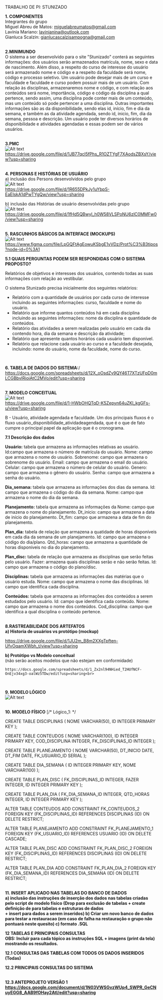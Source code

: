TRABALHO DE PI: STUNIZADO

<b>1. COMPONENTES <br></b>
Integrantes do grupo <br>
Miguel Abreu de Matos: miguelabreumatos@gmail.com<br>
Lavínia Mariano: lavinianina@outlook.com<br>
Gianluca Scalzin: gianlucascalzisampogna@gmail.com<br>
<br>

<b>2.MINIMUNDO<br></b>
   O sistema a ser desenvolvido para o site "Stunizado" conterá as seguintes informações: dos usuários serão armazenados matrícula, nome, sexo e data de nascimento. Além disso, a respeito do curso de interesse do usuário será armazenado nome e código e a respeito da faculdade será nome, código e processo seletivo. Um usuário pode desejar mais de um curso e faculdade e faculdade e curso podem possuir mais de  um usuário. Com relação às disciplinas, armazenaremos nome e código, e com relação aos conteúdos será nome, importância, código e código da disciplina a qual pertence, sendo assim, uma disciplina pode conter mais de um conteúdo, mas um conteúdo só pode pertencer a uma disciplina. Outras importantes informações são as da disponibilidade, sendo elas id, início, fim e dia da semana, e também as da atividade agendada, sendo id, inicio, fim, dia da semana, pessoa e descrição. Um usuário pode ter diversos horários de disponibilidade e atividades agendadas e essas podem ser de vários usuários.<br>
<br>

<b>3.PMC<br></b>
![Alt text](https://github.com/ninamariano/template_projeto_integrador/blob/main/arquivos/PMC.PNG)<br>
https://drive.google.com/file/d/1JB77qcl5fPhs_R1OZTYgF7XAodsZBXsY/view?usp=sharing<br>
<br>



<b>4. PERSONAS E HISTÓRIAS DE USUÁRIO<br></b>
a) inclusão dos Persons desenvolvidos pelo grupo<br>
![Alt text](https://github.com/ninamariano/template_projeto_integrador/blob/main/arquivos/Personas.PNG)<br>
https://drive.google.com/file/d/1R655DPkJy1uYbpS-EaEIskA1dPwTYgQw/view?usp=sharing


b) inclusão das Histórias de usuário desenvolvidas pelo grupo<br>
![Alt text](https://github.com/ninamariano/template_projeto_integrador/blob/main/arquivos/Historia%20de%20Usuario.PNG)<br>
https://drive.google.com/file/d/1fHd5QBwyl_h0W58VLSPoNU6zlC0MMFw0/view?usp=sharing<br>
<br>

<b>5. RASCUNHOS BÁSICOS DA INTERFACE (MOCKUPS)</b><br>
![Alt text](https://github.com/ninamariano/template_projeto_integrador/blob/main/arquivos/Prototipo.PNG)<br>
https://www.figma.com/file/LpGQFtAgEowuKSbgE1vVDz/Prot%C3%B3tipos?node-id=0%3A1


<b>5.1 QUAIS PERGUNTAS PODEM SER RESPONDIDAS COM O SISTEMA PROPOSTO?</b><br>

Relatórios de objetivos e interesses dos usuários, contendo todas as suas informações com relação ao vestibular.

O sistema Stunizado precisa inicialmente dos seguintes relatórios:
* Relatório com a quantidade de usuários por cada curso de interesse incluindo as seguintes informações: curso, faculdade e nome do usuário.
* Relatório que informe quantos conteúdos há em cada disciplina incluindo as seguintes informações: nome da disciplina e quantidade de conteúdos.
* Relatório das atividades a serem realizadas pelo usuário em cada dia contendo hora, dia da semana e descrição da atividade;
* Relatório que apresente quantos horários cada usuário tem disponível.
* Relatório que relacione cada usuário ao curso e a faculdade desejada, incluindo: nome do usuário, nome da faculdade, nome do curso.
 <br>   

 






<b>6. TABELA DE DADOS DO SISTEMA:</b>/<br>
https://docs.google.com/spreadsheets/d/12X_oOsdZy9QY46T7XTzUFpD0mLCGBbvlRioiAtC2MVo/edit?usp=sharing<br>
<br>



<b>7. MODELO CONCEITUAL</b><br>
![Alt text](https://github.com/ninamariano/template_projeto_integrador/blob/main/arquivos/Modelo%20Conceitual.png)<br>
https://drive.google.com/file/d/1-HWbOHQTqD-K5Zepyn64uZKl_kgGFs-u/view?usp=sharing
<br>	




B - Usuário, atividade agendada e faculdade. Um dos principais fluxos é o fluxo usuário_disponibilidade_atividadeagendada, que é o que de fato cumpre o principal papel da aplicação que é o cronograma.

	 
<b>7.1 Descrição dos dados</b>

<b>Usuário:</b> tabela que armazena as informações relativas ao usuário.
Id:campo que armazena o número de matrícula do usuário.
Nome: campo que armazena o nome do usuário.
Sobrenome: campo que armazena o sobrenome do usuário.
Email: campo que armazena o email do usuário.
Celular: campo que armazena o número de celular do usuário.
Genero: campo que armazena o gênero do usuário.
Senha: campo que armazena a senha do usuário.
 
<b>Dia_semana:</b> tabela que armazena as informações dos dias da semana.
Id: campo que armazena o código do dia da semana.
Nome: campo que armazena o nome do dia da semana.

<b>Planejamento:</b> tabela que armazena as informações da 
Nome:  campo que armazena o nome do planejamento.
Dt_inicio: campo que armazena a data de início do planejamento.
Dt_fim: campo que armazena a data de fim do planejamento.

<b>Plan_dia:</b> tabela de relação que armazena a quatidade de horas disponíveis em cada dia da semana de um planejamento.
Id: campo que armazena o código do dia/plano.
Qtd_horas: campo que armazena a quantidade de horas disponíveis no dia do planejamento.

<b>Plan_disc:</b> tabela de relação que armazena as disciplinas que serão feitas pelo usuário.
Fazer: armazena quais disciplinas serão e não serão feitas.
Id: campo que armazena o código do plano/disc.

<b>Disciplinas:</b> tabela que armazena as informações das matérias que o usuário estuda.
Nome: campo que armazena o nome das disciplinas.
Id: campo que identifica cada disciplina.
 
<b>Conteúdos:</b> tabela que armazena as informações dos conteúdos a serem estudados pelo usuário.
Id: campo que identifica cada conteúdo.
Nome: campo que armazena o nome dos conteúdos.
Cod_disciplina: campo que identifica a qual disciplina o conteúdo pertence.<br>
<br>	 
	 
<b> 8.RASTREABILIDADE DOS ARTEFATOS</b><br>
<b>a) Historia de usuários vs protótipo (mockup)</b><br>

https://drive.google.com/file/d/1JU2m_B8m2XXgTpften-UfvOqamXWbh_t/view?usp=sharing



<b>b) Protótipo vs Modelo conceitual</b><br>
    (não serão aceitos modelos que não estejam em conformidade)<br>
    
    https://docs.google.com/spreadsheets/d/1_Zx2nl94NHied_T2HUfNCF-OnEjv34xg3-oalWz5TDw/edit?usp=sharing<br>
<br>    
    
<b> 9. MODELO LÓGICO</b><br>
![Alt text](https://github.com/ninamariano/template_projeto_integrador/blob/main/arquivos/Logico.png)<br>
<br>

<b>10. MODELO FÍSICO</b>
    	[/* Lógico_1: */

CREATE TABLE DISCIPLINAS (
    NOME VARCHAR(50),
    ID INTEGER PRIMARY KEY
);

CREATE TABLE CONTEUDOS (
    NOME VARCHAR(100),
    ID INTEGER PRIMARY KEY,
    COD_DISCIPLINA INTEGER,
    FK_DISCIPLINAS_ID INTEGER
);

CREATE TABLE PLANEJAMENTO (
    NOME VARCHAR(50),
    DT_INICIO DATE,
    DT_FIM DATE,
    FK_USUARIO_ID SERIAL
);

CREATE TABLE DIA_SEMANA (
    ID INTEGER PRIMARY KEY,
    NOME VARCHAR(100)
);

CREATE TABLE PLAN_DISC (
    FK_DISCIPLINAS_ID INTEGER,
    FAZER INTEGER,
    ID INTEGER PRIMARY KEY
);

CREATE TABLE PLAN_DIA (
    FK_DIA_SEMANA_ID INTEGER,
    QTD_HORAS INTEGER,
    ID INTEGER PRIMARY KEY
);
 
ALTER TABLE CONTEUDOS ADD CONSTRAINT FK_CONTEUDOS_2
    FOREIGN KEY (FK_DISCIPLINAS_ID)
    REFERENCES DISCIPLINAS (ID)
    ON DELETE RESTRICT;
 
ALTER TABLE PLANEJAMENTO ADD CONSTRAINT FK_PLANEJAMENTO_1
    FOREIGN KEY (FK_USUARIO_ID)
    REFERENCES USUARIO (ID)
    ON DELETE CASCADE;
 
ALTER TABLE PLAN_DISC ADD CONSTRAINT FK_PLAN_DISC_2
    FOREIGN KEY (FK_DISCIPLINAS_ID)
    REFERENCES DISCIPLINAS (ID)
    ON DELETE RESTRICT;
 
ALTER TABLE PLAN_DIA ADD CONSTRAINT FK_PLAN_DIA_2
    FOREIGN KEY (FK_DIA_SEMANA_ID)
    REFERENCES DIA_SEMANA (ID)
    ON DELETE RESTRICT;<br>
<br>
  	 




<b>11. INSERT APLICADO NAS TABELAS DO BANCO DE DADOS<br><b>
    	a) inclusão das instruções de inserção dos dados nas tabelas criadas pelo script de modelo físico
    	(Drop para exclusão de tabelas + create definição de para tabelas e estruturas de dados
 <br> + insert para dados a serem inseridos)
    	b) Criar um novo banco de dados para testar a restauracao
    	(em caso de falha na restauração o grupo não pontuará neste quesito)
    	c) formato .SQL
<br>	
	
<b>12 TABELAS E PRINCIPAIS CONSULTAS</b><br>
OBS: Incluir para cada tópico as instruções SQL + imagens (print da tela) mostrando os resultados.<br>

<b>12.1 CONSULTAS DAS TABELAS COM TODOS OS DADOS INSERIDOS (Todas)</b>

<b>12.2 PRINCIPAIS CONSULTAS DO SISTEMA</b><br>
<br>

<b>12.3 ANTEPROJETO VERSÃO 1</b><br>
https://docs.google.com/document/d/1N03VWSGvzWUp4_SWPR_GeCNuyEGG8_AAB9fOHay2AtI/edit?usp=sharing




    








